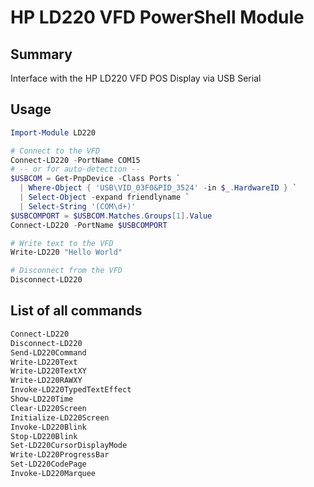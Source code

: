 # HP LD220 VFD PowerShell Module

## Summary
Interface with the HP LD220 VFD POS Display via USB Serial

## Usage

```powershell
Import-Module LD220

# Connect to the VFD
Connect-LD220 -PortName COM15
# -- or for auto-detection --
$USBCOM = Get-PnpDevice -Class Ports `
  | Where-Object { 'USB\VID_03F0&PID_3524' -in $_.HardwareID } `
  | Select-Object -expand friendlyname `
  | Select-String '(COM\d+)'
$USBCOMPORT = $USBCOM.Matches.Groups[1].Value
Connect-LD220 -PortName $USBCOMPORT

# Write text to the VFD
Write-LD220 "Hello World"

# Disconnect from the VFD
Disconnect-LD220
```

## List of all commands
```powershell
Connect-LD220
Disconnect-LD220
Send-LD220Command
Write-LD220Text
Write-LD220TextXY
Write-LD220RAWXY
Invoke-LD220TypedTextEffect
Show-LD220Time
Clear-LD220Screen
Initialize-LD220Screen
Invoke-LD220Blink
Stop-LD220Blink
Set-LD220CursorDisplayMode
Write-LD220ProgressBar
Set-LD220CodePage
Invoke-LD220Marquee
```